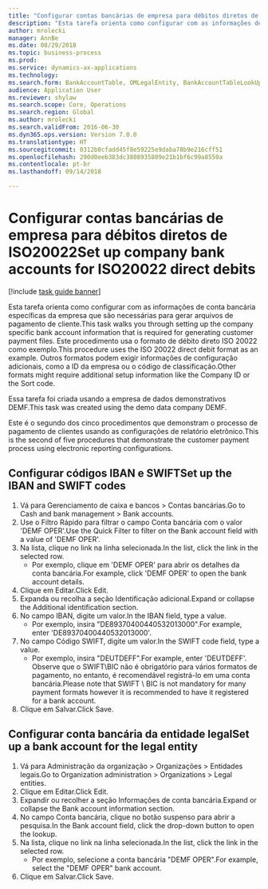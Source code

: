 ```yaml
--- 
title: "Configurar contas bancárias de empresa para débitos diretos de ISO20022"
description: "Esta tarefa orienta como configurar com as informações de conta bancária específicas da empresa que são necessárias para gerar arquivos de pagamento de cliente."
author: mrolecki
manager: AnnBe
ms.date: 08/29/2018
ms.topic: business-process
ms.prod: 
ms.service: dynamics-ax-applications
ms.technology: 
ms.search.form: BankAccountTable, OMLegalEntity, BankAccountTableLookUp
audience: Application User
ms.reviewer: shylaw
ms.search.scope: Core, Operations
ms.search.region: Global
ms.author: mrolecki
ms.search.validFrom: 2016-06-30
ms.dyn365.ops.version: Version 7.0.0
ms.translationtype: HT
ms.sourcegitcommit: 0312b8cfadd45f8e59225e9daba78b9e216cff51
ms.openlocfilehash: 290d0eeb383dc3808935809e21b1bf6c99a8550a
ms.contentlocale: pt-br
ms.lasthandoff: 09/14/2018

---
```

# <a name="set-up-company-bank-accounts-for-iso20022-direct-debits"></a><span data-ttu-id="73ea6-103">Configurar contas bancárias de empresa para débitos diretos de ISO20022</span><span class="sxs-lookup"><span data-stu-id="73ea6-103">Set up company bank accounts for ISO20022 direct debits</span></span>

[!include [task guide banner](../../includes/task-guide-banner.md)]

<span data-ttu-id="73ea6-104">Esta tarefa orienta como configurar com as informações de conta bancária específicas da empresa que são necessárias para gerar arquivos de pagamento de cliente.</span><span class="sxs-lookup"><span data-stu-id="73ea6-104">This task walks you through setting up the company specific bank account information that is required for generating customer payment files.</span></span> <span data-ttu-id="73ea6-105">Este procedimento usa o formato de débito direto ISO 20022 como exemplo.</span><span class="sxs-lookup"><span data-stu-id="73ea6-105">This procedure uses the ISO 20022 direct debit format as an example.</span></span> <span data-ttu-id="73ea6-106">Outros formatos podem exigir informações de configuração adicionais, como a ID da empresa ou o código de classificação.</span><span class="sxs-lookup"><span data-stu-id="73ea6-106">Other formats might require additional setup information like the Company ID or the Sort code.</span></span>



<span data-ttu-id="73ea6-107">Essa tarefa foi criada usando a empresa de dados demonstrativos DEMF.</span><span class="sxs-lookup"><span data-stu-id="73ea6-107">This task was created using the demo data company DEMF.</span></span>



<span data-ttu-id="73ea6-108">Este é o segundo dos cinco procedimentos que demonstram o processo de pagamento de clientes usando as configurações de relatório eletrônico.</span><span class="sxs-lookup"><span data-stu-id="73ea6-108">This is the second of five procedures that demonstrate the customer payment process using electronic reporting configurations.</span></span>


## <a name="set-up-the-iban-and-swift-codes"></a><span data-ttu-id="73ea6-109">Configurar códigos IBAN e SWIFT</span><span class="sxs-lookup"><span data-stu-id="73ea6-109">Set up the IBAN and SWIFT codes</span></span>
1. <span data-ttu-id="73ea6-110">Vá para Gerenciamento de caixa e bancos > Contas bancárias.</span><span class="sxs-lookup"><span data-stu-id="73ea6-110">Go to Cash and bank management > Bank accounts.</span></span>
2. <span data-ttu-id="73ea6-111">Use o Filtro Rápido para filtrar o campo Conta bancária com o valor 'DEMF OPER'.</span><span class="sxs-lookup"><span data-stu-id="73ea6-111">Use the Quick Filter to filter on the Bank account field with a value of 'DEMF OPER'.</span></span>
3. <span data-ttu-id="73ea6-112">Na lista, clique no link na linha selecionada.</span><span class="sxs-lookup"><span data-stu-id="73ea6-112">In the list, click the link in the selected row.</span></span>
    * <span data-ttu-id="73ea6-113">Por exemplo, clique em 'DEMF OPER' para abrir os detalhes da conta bancária.</span><span class="sxs-lookup"><span data-stu-id="73ea6-113">For example, click 'DEMF OPER' to open the bank account details.</span></span>  
4. <span data-ttu-id="73ea6-114">Clique em Editar.</span><span class="sxs-lookup"><span data-stu-id="73ea6-114">Click Edit.</span></span>
5. <span data-ttu-id="73ea6-115">Expanda ou recolha a seção Identificação adicional.</span><span class="sxs-lookup"><span data-stu-id="73ea6-115">Expand or collapse the Additional identification section.</span></span>
6. <span data-ttu-id="73ea6-116">No campo IBAN, digite um valor.</span><span class="sxs-lookup"><span data-stu-id="73ea6-116">In the IBAN field, type a value.</span></span>
    * <span data-ttu-id="73ea6-117">Por exemplo, insira "DE89370400440532013000".</span><span class="sxs-lookup"><span data-stu-id="73ea6-117">For example, enter 'DE89370400440532013000'.</span></span>  
7. <span data-ttu-id="73ea6-118">No campo Código SWIFT, digite um valor.</span><span class="sxs-lookup"><span data-stu-id="73ea6-118">In the SWIFT code field, type a value.</span></span>
    * <span data-ttu-id="73ea6-119">Por exemplo, insira "DEUTDEFF".</span><span class="sxs-lookup"><span data-stu-id="73ea6-119">For example, enter 'DEUTDEFF'.</span></span>    <span data-ttu-id="73ea6-120">Observe que o SWIFT\BIC não é obrigatório para vários formatos de pagamento, no entanto, é recomendável registrá-lo em uma conta bancária.</span><span class="sxs-lookup"><span data-stu-id="73ea6-120">Please note that SWIFT \ BIC is not mandatory for many payment formats however it is recommended to have it registered for a bank account.</span></span>  
8. <span data-ttu-id="73ea6-121">Clique em Salvar.</span><span class="sxs-lookup"><span data-stu-id="73ea6-121">Click Save.</span></span>

## <a name="set-up-a-bank-account-for-the-legal-entity"></a><span data-ttu-id="73ea6-122">Configurar conta bancária da entidade legal</span><span class="sxs-lookup"><span data-stu-id="73ea6-122">Set up a bank account for the legal entity</span></span>
1. <span data-ttu-id="73ea6-123">Vá para Administração da organização > Organizações > Entidades legais.</span><span class="sxs-lookup"><span data-stu-id="73ea6-123">Go to Organization administration > Organizations > Legal entities.</span></span>
2. <span data-ttu-id="73ea6-124">Clique em Editar.</span><span class="sxs-lookup"><span data-stu-id="73ea6-124">Click Edit.</span></span>
3. <span data-ttu-id="73ea6-125">Expandir ou recolher a seção Informações de conta bancária.</span><span class="sxs-lookup"><span data-stu-id="73ea6-125">Expand or collapse the Bank account information section.</span></span>
4. <span data-ttu-id="73ea6-126">No campo Conta bancária, clique no botão suspenso para abrir a pesquisa.</span><span class="sxs-lookup"><span data-stu-id="73ea6-126">In the Bank account field, click the drop-down button to open the lookup.</span></span>
5. <span data-ttu-id="73ea6-127">Na lista, clique no link na linha selecionada.</span><span class="sxs-lookup"><span data-stu-id="73ea6-127">In the list, click the link in the selected row.</span></span>
    * <span data-ttu-id="73ea6-128">Por exemplo, selecione a conta bancária "DEMF OPER".</span><span class="sxs-lookup"><span data-stu-id="73ea6-128">For example, select the "DEMF OPER" bank account.</span></span>  
6. <span data-ttu-id="73ea6-129">Clique em Salvar.</span><span class="sxs-lookup"><span data-stu-id="73ea6-129">Click Save.</span></span>


